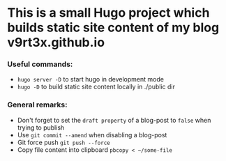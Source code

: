 # This is a small Hugo project which builds static site content of my blog v9rt3x.github.io


### Useful commands:

- ```hugo server -D``` to start hugo in development mode
- ```hugo -D``` to build static site content locally in ./public dir


### General remarks:

- Don't forget to set the ```draft property``` of a blog-post to ```false```
  when trying to publish
- Use ```git commit --amend``` when disabling a blog-post
- Git force push ```git push --force```
- Copy file content into clipboard ```pbcopy < ~/some-file```
